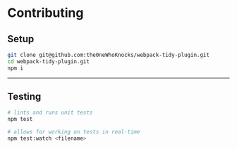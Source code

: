# Contributing

## Setup

```sh
git clone git@github.com:the0neWhoKnocks/webpack-tidy-plugin.git
cd webpack-tidy-plugin.git
npm i
```

---

## Testing

```sh
# lints and runs unit tests
npm test

# allows for working on tests in real-time
npm test:watch <filename>
```
